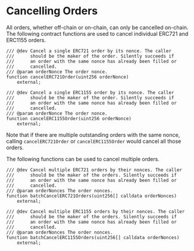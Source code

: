 # Cancelling Orders

All orders, whether off-chain or on-chain, can only be cancelled on-chain. The following contract functions are used to cancel individual ERC721 and ERC1155 orders.&#x20;

```solidity
/// @dev Cancel a single ERC721 order by its nonce. The caller
///      should be the maker of the order. Silently succeeds if
///      an order with the same nonce has already been filled or
///      cancelled.
/// @param orderNonce The order nonce.
function cancelERC721Order(uint256 orderNonce)
    external;

/// @dev Cancel a single ERC1155 order by its nonce. The caller
///      should be the maker of the order. Silently succeeds if
///      an order with the same nonce has already been filled or
///      cancelled.
/// @param orderNonce The order nonce.
function cancelERC1155Order(uint256 orderNonce)
    external;
```

Note that if there are multiple outstanding orders with the same nonce, calling `cancelERC721Order` or `cancelERC1155Order` would cancel all those orders.

The following functions can be used to cancel multiple orders.

```solidity
/// @dev Cancel multiple ERC721 orders by their nonces. The caller
///      should be the maker of the orders. Silently succeeds if
///      an order with the same nonce has already been filled or
///      cancelled.
/// @param orderNonces The order nonces.
function batchCancelERC721Orders(uint256[] calldata orderNonces)
    external;
    
/// @dev Cancel multiple ERC1155 orders by their nonces. The caller
///      should be the maker of the orders. Silently succeeds if
///      an order with the same nonce has already been filled or
///      cancelled.
/// @param orderNonces The order nonces.
function batchCancelERC1155Orders(uint256[] calldata orderNonces)
    external;
```

